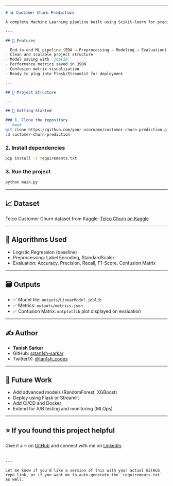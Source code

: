
---

```markdown
# 📊 Customer Churn Prediction

A complete Machine Learning pipeline built using Scikit-learn for predicting customer churn in a telecom company. The project is modular, production-ready, and follows a structured folder architecture for clarity and reusability.

---

## 🔧 Features

- End-to-end ML pipeline (EDA → Preprocessing → Modeling → Evaluation)
- Clean and scalable project structure
- Model saving with `joblib`
- Performance metrics saved in JSON
- Confusion matrix visualization
- Ready to plug into Flask/Streamlit for deployment

---

## 📁 Project Structure

---

## 🚀 Getting Started

### 1. Clone the repository
```bash
git clone https://github.com/your-username/customer-churn-prediction.git
cd customer-churn-prediction
````

### 2. Install dependencies

```bash
pip install -r requirements.txt
```

### 3. Run the project

```bash
python main.py
```

---

## 📈 Dataset

Telco Customer Churn dataset from Kaggle:
[Telco Churn on Kaggle](https://www.kaggle.com/datasets/blastchar/telco-customer-churn)

---

## 🧠 Algorithms Used

* Logistic Regression (baseline)
* Preprocessing: Label Encoding, StandardScaler
* Evaluation: Accuracy, Precision, Recall, F1-Score, Confusion Matrix

---

## 🗃 Outputs

* ✅ Model file: `outputs/LinearModel.joblib`
* ✅ Metrics: `outputs/metrics.json`
* ✅ Confusion Matrix: `matplotlib` plot displayed on evaluation

---

## ✍️ Author

* **Tanish Sarkar**
* GitHub: [@tan1sh-sarkar](https://github.com/tan1sh-sarkar)
* Twitter/X: [@tan1sh\_codes](https://twitter.com/)

---

## 📌 Future Work

* Add advanced models (RandomForest, XGBoost)
* Deploy using Flask or Streamlit
* Add CI/CD and Docker
* Extend for A/B testing and monitoring (MLOps)

---

## ⭐️ If you found this project helpful

Give it a ⭐️ on [GitHub](https://github.com/) and connect with me on [LinkedIn](https://www.linkedin.com/).

```

---

Let me know if you'd like a version of this with your actual GitHub repo link, or if you want me to auto-generate the `requirements.txt` as well.
```
